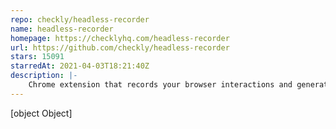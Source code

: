 ```yaml
---
repo: checkly/headless-recorder
name: headless-recorder
homepage: https://checklyhq.com/headless-recorder
url: https://github.com/checkly/headless-recorder
stars: 15091
starredAt: 2021-04-03T18:21:40Z
description: |-
    Chrome extension that records your browser interactions and generates a Playwright or Puppeteer script. 
---
```


[object Object]
